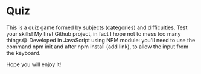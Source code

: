 # Quiz
This is a quiz game formed by subjects (categories) and difficulties. Test your skills!
My first Github project, in fact I hope not to mess too many things😂
Developed in JavaScript using NPM module: you'll need to use the command npm init and after npm install (add link), to allow the input from the keyboard.

Hope you will enjoy it!
